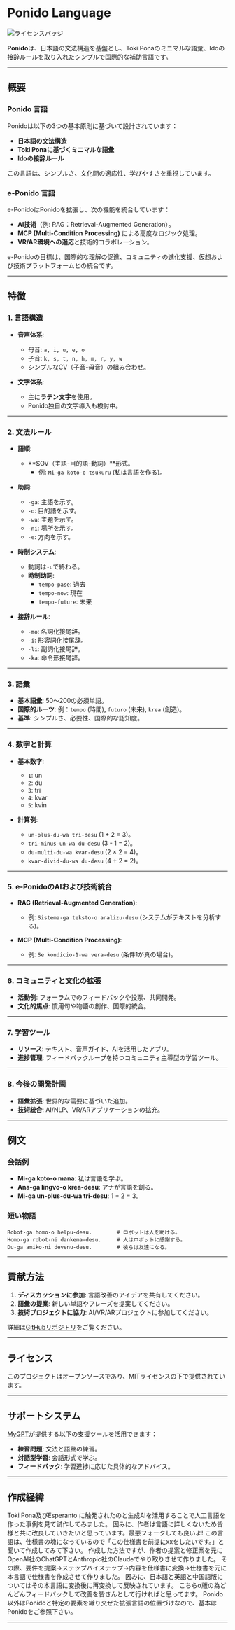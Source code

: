 # Ponido Language

![ライセンスバッジ](https://img.shields.io/badge/ライセンス-MIT-007EC6)

**Ponido**は、日本語の文法構造を基盤とし、Toki Ponaのミニマルな語彙、Idoの接辞ルールを取り入れたシンプルで国際的な補助言語です。  

---

## 概要

### Ponido 言語
Ponidoは以下の3つの基本原則に基づいて設計されています：
- **日本語の文法構造**  
- **Toki Ponaに基づくミニマルな語彙**  
- **Idoの接辞ルール**  

この言語は、シンプルさ、文化間の適応性、学びやすさを重視しています。

### e-Ponido 言語
e-PonidoはPonidoを拡張し、次の機能を統合しています：
- **AI技術**（例: RAG：Retrieval-Augmented Generation）。  
- **MCP (Multi-Condition Processing)** による高度なロジック処理。  
- **VR/AR環境への適応**と技術的コラボレーション。  

e-Ponidoの目標は、国際的な理解の促進、コミュニティの進化支援、仮想および技術プラットフォームとの統合です。

---

## 特徴

### 1. 言語構造
- **音声体系**:  
  - 母音: `a, i, u, e, o`  
  - 子音: `k, s, t, n, h, m, r, y, w`  
  - シンプルなCV（子音-母音）の組み合わせ。

- **文字体系**:  
  - 主に**ラテン文字**を使用。  
  - Ponido独自の文字導入も検討中。

---

### 2. 文法ルール
- **語順**:  
  - **SOV（主語-目的語-動詞）**形式。  
    - 例: `Mi-ga koto-o tsukuru` (私は言語を作る)。  

- **助詞**:  
  - `-ga`: 主語を示す。  
  - `-o`: 目的語を示す。  
  - `-wa`: 主題を示す。  
  - `-ni`: 場所を示す。  
  - `-e`: 方向を示す。  

- **時制システム**:  
  - 動詞は`-u`で終わる。  
  - **時制助詞**:  
    - `tempo-pase`: 過去  
    - `tempo-now`: 現在  
    - `tempo-future`: 未来  

- **接辞ルール**:  
  - `-mo`: 名詞化接尾辞。  
  - `-i`: 形容詞化接尾辞。  
  - `-li`: 副詞化接尾辞。  
  - `-ka`: 命令形接尾辞。  

---

### 3. 語彙
- **基本語彙**: 50～200の必須単語。  
- **国際的ルーツ**: 例：`tempo` (時間), `futuro` (未来), `krea` (創造)。  
- **基準**: シンプルさ、必要性、国際的な認知度。  

---

### 4. 数字と計算
- **基本数字**:
  - `1`: un  
  - `2`: du  
  - `3`: tri  
  - `4`: kvar  
  - `5`: kvin  

- **計算例**:
  - `un-plus-du-wa tri-desu` (1 + 2 = 3)。  
  - `tri-minus-un-wa du-desu` (3 - 1 = 2)。  
  - `du-multi-du-wa kvar-desu` (2 × 2 = 4)。  
  - `kvar-divid-du-wa du-desu` (4 ÷ 2 = 2)。

---

### 5. e-PonidoのAIおよび技術統合
- **RAG (Retrieval-Augmented Generation)**:  
  - 例: `Sistema-ga teksto-o analizu-desu` (システムがテキストを分析する)。  

- **MCP (Multi-Condition Processing)**:  
  - 例: `Se kondicio-1-wa vera-desu` (条件1が真の場合)。

---

### 6. コミュニティと文化の拡張
- **活動例**: フォーラムでのフィードバックや投票、共同開発。  
- **文化的焦点**: 慣用句や物語の創作、国際的統合。  

---

### 7. 学習ツール
- **リソース**: テキスト、音声ガイド、AIを活用したアプリ。  
- **進捗管理**: フィードバックループを持つコミュニティ主導型の学習ツール。  

---

### 8. 今後の開発計画
- **語彙拡張**: 世界的な需要に基づいた追加。  
- **技術統合**: AI/NLP、VR/ARアプリケーションの拡充。  

---

## 例文

### 会話例
- **Mi-ga koto-o mana**: 私は言語を学ぶ。  
- **Ana-ga lingvo-o krea-desu**: アナが言語を創る。  
- **Mi-ga un-plus-du-wa tri-desu**: 1 + 2 = 3。  

### 短い物語
```eponido
Robot-ga homo-o helpu-desu.        # ロボットは人を助ける。  
Homo-ga robot-ni dankema-desu.     # 人はロボットに感謝する。  
Du-ga amiko-ni devenu-desu.        # 彼らは友達になる。
```

---

## 貢献方法
1. **ディスカッションに参加**: 言語改善のアイデアを共有してください。  
2. **語彙の提案**: 新しい単語やフレーズを提案してください。  
3. **技術プロジェクトに協力**: AI/VR/ARプロジェクトに参加してください。  

詳細は[GitHubリポジトリ](https://github.com/itounagi0116/Ponido_e-Ponido)をご覧ください。

---

## ライセンス
このプロジェクトはオープンソースであり、MITライセンスの下で提供されています。

---

## サポートシステム
[MyGPT](https://chatgpt.com/g/g-67657a886b9c819199425eb6da3df3ee-ponido-fan-yi-kaito)が提供する以下の支援ツールを活用できます：
- **練習問題**: 文法と語彙の練習。  
- **対話型学習**: 会話形式で学ぶ。  
- **フィードバック**: 学習進捗に応じた具体的なアドバイス。  

--- 

## 作成経緯

Toki Pona及びEsperanto に触発されたのと生成AIを活用することで人工言語を作った事例を見て試作してみました。
因みに、作者は言語に詳しくないため皆様と共に改良していきたいと思っています。最悪フォークしても良いよ!
この言語は、仕様書の塊になっているので「この仕様書を前提にxxをしたいです。」と聞いて作成してみて下さい。
作成した方法ですが、作者の提案と修正案を元にOpenAI社のChatGPTとAnthropic社のClaudeでやり取りさせて作りました。
その際、要件を提案->ステップバイステップ->内容を仕様書に変換->仕様書を元に本言語で仕様書を作成させて作りました。
因みに、日本語と英語と中国語版についてはその本言語に変換後に再変換して反映されています。
こちらα版の為どんどんフィードバックして改善を皆さんとして行ければと思ってます。
Ponido以外はPonidoと特定の要素を織り交ぜた拡張言語の位置づけなので、基本はPonidoをご参照下さい。

---
